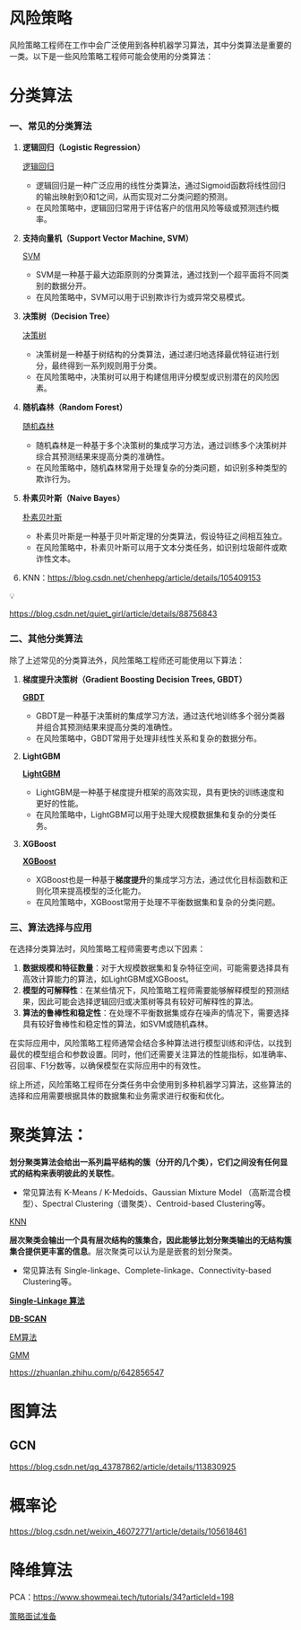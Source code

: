 # 风险策略

风险策略工程师在工作中会广泛使用到各种机器学习算法，其中分类算法是重要的一类。以下是一些风险策略工程师可能会使用的分类算法：

# 分类算法

### **一、常见的分类算法**

1. **逻辑回归（Logistic Regression）**
    
    [逻辑回归](%E9%A3%8E%E9%99%A9%E7%AD%96%E7%95%A5%2012e3a54bd6b48000a167e6bdc7344609/%E9%80%BB%E8%BE%91%E5%9B%9E%E5%BD%92%2012e3a54bd6b48027a7e5c9fcdacb4bdd.md)
    
    - 逻辑回归是一种广泛应用的线性分类算法，通过Sigmoid函数将线性回归的输出映射到0和1之间，从而实现对二分类问题的预测。
    - 在风险策略中，逻辑回归常用于评估客户的信用风险等级或预测违约概率。
2. **支持向量机（Support Vector Machine, SVM）**
    
    [ SVM](%E9%A3%8E%E9%99%A9%E7%AD%96%E7%95%A5%2012e3a54bd6b48000a167e6bdc7344609/SVM%2012e3a54bd6b48009bb54d339eac72e5c.md)
    
    - SVM是一种基于最大边距原则的分类算法，通过找到一个超平面将不同类别的数据分开。
    - 在风险策略中，SVM可以用于识别欺诈行为或异常交易模式。
3. **决策树（Decision Tree）**
    
    [决策树](%E9%A3%8E%E9%99%A9%E7%AD%96%E7%95%A5%2012e3a54bd6b48000a167e6bdc7344609/%E5%86%B3%E7%AD%96%E6%A0%91%2012e3a54bd6b4801aac76cd93b40d4b16.md)
    
    - 决策树是一种基于树结构的分类算法，通过递归地选择最优特征进行划分，最终得到一系列规则用于分类。
    - 在风险策略中，决策树可以用于构建信用评分模型或识别潜在的风险因素。
4. **随机森林（Random Forest）**
    
    [随机森林](%E9%A3%8E%E9%99%A9%E7%AD%96%E7%95%A5%2012e3a54bd6b48000a167e6bdc7344609/%E9%9A%8F%E6%9C%BA%E6%A3%AE%E6%9E%97%2012e3a54bd6b4802eb3a3fd1b49f1de8f.md)
    
    - 随机森林是一种基于多个决策树的集成学习方法，通过训练多个决策树并综合其预测结果来提高分类的准确性。
    - 在风险策略中，随机森林常用于处理复杂的分类问题，如识别多种类型的欺诈行为。
5. **朴素贝叶斯（Naive Bayes）**
    
    [朴素贝叶斯](%E9%A3%8E%E9%99%A9%E7%AD%96%E7%95%A5%2012e3a54bd6b48000a167e6bdc7344609/%E6%9C%B4%E7%B4%A0%E8%B4%9D%E5%8F%B6%E6%96%AF%2012e3a54bd6b480e1a145d1f4acbff4c9.md)
    
    - 朴素贝叶斯是一种基于贝叶斯定理的分类算法，假设特征之间相互独立。
    - 在风险策略中，朴素贝叶斯可以用于文本分类任务，如识别垃圾邮件或欺诈性文本。
6. KNN：https://blog.csdn.net/chenhepg/article/details/105409153

<aside>
💡

https://blog.csdn.net/quiet_girl/article/details/88756843

</aside>

### **二、其他分类算法**

除了上述常见的分类算法外，风险策略工程师还可能使用以下算法：

1. **梯度提升决策树（Gradient Boosting Decision Trees, GBDT）**
    
    [**GBDT**](%E9%A3%8E%E9%99%A9%E7%AD%96%E7%95%A5%2012e3a54bd6b48000a167e6bdc7344609/GBDT%2012e3a54bd6b480fa8c44e919dbd4c7cc.md)
    
    - GBDT是一种基于决策树的集成学习方法，通过迭代地训练多个弱分类器并组合其预测结果来提高分类的准确性。
    - 在风险策略中，GBDT常用于处理非线性关系和复杂的数据分布。
2. **LightGBM**
    
    [**LightGBM**](%E9%A3%8E%E9%99%A9%E7%AD%96%E7%95%A5%2012e3a54bd6b48000a167e6bdc7344609/LightGBM%2012e3a54bd6b48064a558cedc335aad29.md)
    
    - LightGBM是一种基于梯度提升框架的高效实现，具有更快的训练速度和更好的性能。
    - 在风险策略中，LightGBM可以用于处理大规模数据集和复杂的分类任务。
3. **XGBoost**
    
    [**XGBoost**](%E9%A3%8E%E9%99%A9%E7%AD%96%E7%95%A5%2012e3a54bd6b48000a167e6bdc7344609/XGBoost%2012e3a54bd6b48098a045ef21bfe66bcf.md)
    
    - XGBoost也是一种基于**梯度提升**的集成学习方法，通过优化目标函数和正则化项来提高模型的泛化能力。
    - 在风险策略中，XGBoost常用于处理不平衡数据集和复杂的分类问题。

### **三、算法选择与应用**

在选择分类算法时，风险策略工程师需要考虑以下因素：

1. **数据规模和特征数量**：对于大规模数据集和复杂特征空间，可能需要选择具有高效计算能力的算法，如LightGBM或XGBoost。
2. **模型的可解释性**：在某些情况下，风险策略工程师需要能够解释模型的预测结果，因此可能会选择逻辑回归或决策树等具有较好可解释性的算法。
3. **算法的鲁棒性和稳定性**：在处理不平衡数据集或存在噪声的情况下，需要选择具有较好鲁棒性和稳定性的算法，如SVM或随机森林。

在实际应用中，风险策略工程师通常会结合多种算法进行模型训练和评估，以找到最优的模型组合和参数设置。同时，他们还需要关注算法的性能指标，如准确率、召回率、F1分数等，以确保模型在实际应用中的有效性。

综上所述，风险策略工程师在分类任务中会使用到多种机器学习算法，这些算法的选择和应用需要根据具体的数据集和业务需求进行权衡和优化。

# 聚类算法：

**划分聚类算法会给出一系列扁平结构的簇（分开的几个类），它们之间没有任何显式的结构来表明彼此的关联性**。

- 常见算法有 K-Means / K-Medoids、Gaussian Mixture Model （高斯混合模型）、Spectral Clustering（谱聚类）、Centroid-based Clustering等。

[KNN](%E9%A3%8E%E9%99%A9%E7%AD%96%E7%95%A5%2012e3a54bd6b48000a167e6bdc7344609/KNN%2012e3a54bd6b48017822de311ec0435a1.md)

**层次聚类会输出一个具有层次结构的簇集合，因此能够比划分聚类输出的无结构簇集合提供更丰富的信息**。层次聚类可以认为是是嵌套的划分聚类。

- 常见算法有 Single-linkage、Complete-linkage、Connectivity-based Clustering等。

[**Single-Linkage 算法**](%E9%A3%8E%E9%99%A9%E7%AD%96%E7%95%A5%2012e3a54bd6b48000a167e6bdc7344609/Single-Linkage%20%E7%AE%97%E6%B3%95%2012e3a54bd6b48083be52c0a0b04c4c5d.md)

[**DB-SCAN**](%E9%A3%8E%E9%99%A9%E7%AD%96%E7%95%A5%2012e3a54bd6b48000a167e6bdc7344609/DB-SCAN%2012e3a54bd6b48046bf53d37826c80f7b.md)

[EM算法](%E9%A3%8E%E9%99%A9%E7%AD%96%E7%95%A5%2012e3a54bd6b48000a167e6bdc7344609/EM%E7%AE%97%E6%B3%95%201303a54bd6b480c68828f82c2506417c.md)

[GMM](%E9%A3%8E%E9%99%A9%E7%AD%96%E7%95%A5%2012e3a54bd6b48000a167e6bdc7344609/GMM%201303a54bd6b4808b9b5de1325bb1cc9a.md)

https://zhuanlan.zhihu.com/p/642856547

# 图算法

## GCN

https://blog.csdn.net/qq_43787862/article/details/113830925

# 概率论

https://blog.csdn.net/weixin_46072771/article/details/105618461

# 降维算法

PCA：https://www.showmeai.tech/tutorials/34?articleId=198

[策略面试准备](%E9%A3%8E%E9%99%A9%E7%AD%96%E7%95%A5%2012e3a54bd6b48000a167e6bdc7344609/%E7%AD%96%E7%95%A5%E9%9D%A2%E8%AF%95%E5%87%86%E5%A4%87%2012f3a54bd6b4805eb8e1eaf9937113a1.md)